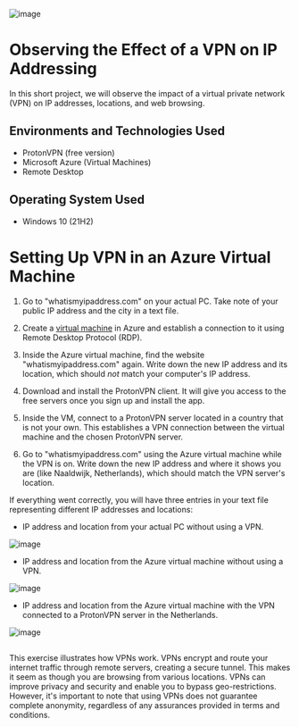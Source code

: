 ![image](https://i.imgur.com/gBwrx1W.jpg)


# Observing the Effect of a VPN on IP Addressing

In this short project, we will observe the impact of a virtual private network (VPN) on IP addresses, locations, and web browsing.

## Environments and Technologies Used

-	ProtonVPN (free version)
- Microsoft Azure (Virtual Machines)
-	Remote Desktop


## Operating System Used 

- Windows 10 (21H2)

# Setting Up VPN in an Azure Virtual Machine

1. Go to "whatismyipaddress.com" on your actual PC. Take note of your public IP address and the city in a text file.

2. Create a [virtual machine](https://github.com/NicholasToon/Creating-Resource-Groups-and-Deploying-Virtual-Machines-in-Azure) in Azure and establish a connection to it using Remote Desktop Protocol (RDP).

3. Inside the Azure virtual machine, find the website "whatismyipaddress.com" again. Write down the new IP address and its location, which should *not* match your computer's IP address.

4. Download and install the ProtonVPN client. It will give you access to the free servers once you sign up and install the app.

5. Inside the VM, connect to a ProtonVPN server located in a country that is not your own. This establishes a VPN connection between the virtual machine and the chosen ProtonVPN server.

6. Go to "whatismyipaddress.com" using the Azure virtual machine while the VPN is on. Write down the new IP address and where it shows you are (like Naaldwijk, Netherlands), which should match the VPN server's location.

If everything went correctly, you will have three entries in your text file representing different IP addresses and locations:

 - IP address and location from your actual PC without using a VPN.

![image](https://i.imgur.com/TFS8VgX.png)

 - IP address and location from the Azure virtual machine without using a VPN.

![image](https://i.imgur.com/3HPgws4.png)

 - IP address and location from the Azure virtual machine with the VPN connected to a ProtonVPN server in the Netherlands.

![image](https://i.imgur.com/6XYoCAT.png)


## 

This exercise illustrates how VPNs work. VPNs encrypt and route your internet traffic through remote servers, creating a secure tunnel. This makes it seem as though you are browsing from various locations. VPNs can improve privacy and security and enable you to bypass geo-restrictions. However, it's important to note that using VPNs does not guarantee complete anonymity, regardless of any assurances provided in terms and conditions.
